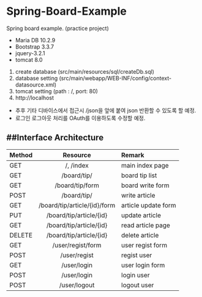 # Spring-Board-Example
Spring board example. (practice project)

- Maria DB 10.2.9
- Bootstrap 3.3.7
- jquery-3.2.1
- tomcat 8.0


1. create database (src/main/resources/sql/createDb.sql)
2. database setting (src/main/webapp/WEB-INF/config/context-datasource.xml)
3. tomcat setting (path : /, port: 80)
4. http://localhost

- 추후 기타 디바이스에서 접근시 /json을 앞에 붙여 json 반환할 수 있도록 할 예정.
- 로그인 로그아웃 처리를 OAuth를 이용하도록 수정할 예정.

##Interface Architecture
------
|Method		|Resource						|Remark				|
|:----------|:-----------------------------:|:------------------|
|GET 		| /, /index						|main index page	|
|GET		|/board/tip/					|board tip list		|
|GET		|/board/tip/form				|board write form	|
|POST		|/board/tip/					|write article		|
|GET		|/board/tip/article/{id}/form	|article update form|
|PUT		|/board/tip/article/{id}		|update article 	|
|GET		|/board/tip/article/{id}		|read article page	|
|DELETE		|/board/tip/article/{id}		|delete	article 	|
|GET		|/user/regist/form				|user regist form	|
|POST		|/user/regist					|regist user		|
|GET		|/user/login					|user login form	|
|POST		|/user/login					|login user			|
|POST		|/user/logout					|logout user		|
